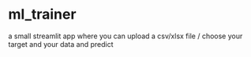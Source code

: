 # ml_trainer
a small streamlit app where you can upload a csv/xlsx file / choose your target and your data and predict 
